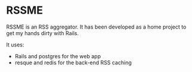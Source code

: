 RSSME
=====

RSSME is an RSS aggregator. It has been developed as a home project to get my hands dirty with Rails.

It uses:
* Rails and postgres for the web app
* resque and redis for the back-end RSS caching